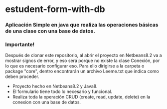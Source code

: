 # estudent-form-with-db
### Aplicación Simple en java que realiza las operaciones básicas de  una clase con una base de datos.

### Importante!
Después de clonar este repositorio, al abrir el proyecto en Netbeans8.2 va a mostrar signos de error, y eso será porque no existe la clase Conexión, por lo que es necesario configurar eso. Para ello dirigirse a la carpeta o package "core", dentro encontrarán un archivo Leeme.txt que indica como deben proceder.

- Proyecto hecho en Netbeans8.2 y Java8.
- El formulario tiene todo lo necesario y funcional.
- Realiza toda la operación CRUD (create, read, update, delete) en la conexion con una base de datos.

